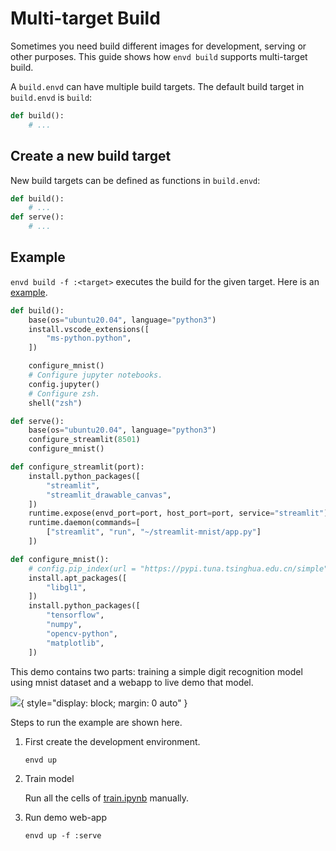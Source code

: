 # Multi-target Build

Sometimes you need build different images for development, serving or other purposes. This guide shows how `envd build` supports multi-target build.

A `build.envd` can have multiple build targets. The default build target in `build.envd` is `build`:

```py
def build():
    # ...
```

## Create a new build target

New build targets can be defined as functions in `build.envd`:

```py
def build():
    # ...
def serve():
    # ...
```

## Example

`envd build -f :<target>` executes the build for the given target. Here is an [example](https://github.com/tensorchord/envd/tree/main/examples/streamlit-mnist).

```py
def build():
    base(os="ubuntu20.04", language="python3")
    install.vscode_extensions([
        "ms-python.python",
    ])

    configure_mnist()
    # Configure jupyter notebooks.
    config.jupyter()
    # Configure zsh.
    shell("zsh")

def serve():
    base(os="ubuntu20.04", language="python3")
    configure_streamlit(8501)
    configure_mnist()

def configure_streamlit(port):
    install.python_packages([
        "streamlit",
        "streamlit_drawable_canvas",
    ])
    runtime.expose(envd_port=port, host_port=port, service="streamlit")
    runtime.daemon(commands=[
        ["streamlit", "run", "~/streamlit-mnist/app.py"]
    ])

def configure_mnist():
    # config.pip_index(url = "https://pypi.tuna.tsinghua.edu.cn/simple")
    install.apt_packages([
        "libgl1",
    ])
    install.python_packages([
        "tensorflow",
        "numpy",
        "opencv-python",
        "matplotlib",
    ])
```

This demo contains two parts: training a simple digit recognition model using mnist dataset and a webapp to live demo that model.

<p align="center">

![](./assets/demo.gif){ style="display: block; margin: 0 auto" }

</p>

Steps to run the example are shown here.

1. First create the development environment.

   ```
   envd up
   ```

2. Train model

   Run all the cells of [train.ipynb](https://github.com/tensorchord/envd/blob/main/examples/streamlit-mnist/train.ipynb) manually.

3. Run demo web-app

   ```
   envd up -f :serve
   ```
